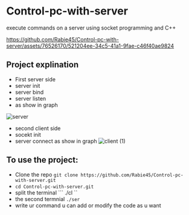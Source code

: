 # Control-pc-with-server
execute commands on a server using socket programming and C++

https://github.com/Rabie45/Control-pc-with-server/assets/76526170/521204ee-34c5-41a1-9fae-c46f40ae9824
## Project explination
 - First server side
 - server init
 - server bind
 - server listen
 - as show in graph

![server](https://github.com/Rabie45/Control-pc-with-server/assets/76526170/85c710d6-9fdb-4ad5-b1fc-9f7530df6405)
 - second client side
 - socekt init
 - server connect
 as show in graph
![client (1)](https://github.com/Rabie45/Control-pc-with-server/assets/76526170/221c2378-f019-4968-8d67-a1854116a770)


## To use the project:
 - Clone the repo ``` git clone https://github.com/Rabie45/Control-pc-with-server.git ```
 - ``` cd Control-pc-with-server.git ```
 - split the terminal ``` ./cl ``
 - the second termnial ``` ./ser ```
 - write ur command u can add or modify the code as u want


